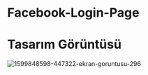 # Facebook-Login-Page
# Tasarım Görüntüsü
![1599848598-447322-ekran-goruntusu-296](https://user-images.githubusercontent.com/48470345/93136916-5f989400-f6e5-11ea-8a5b-00e577ac8170.png)
